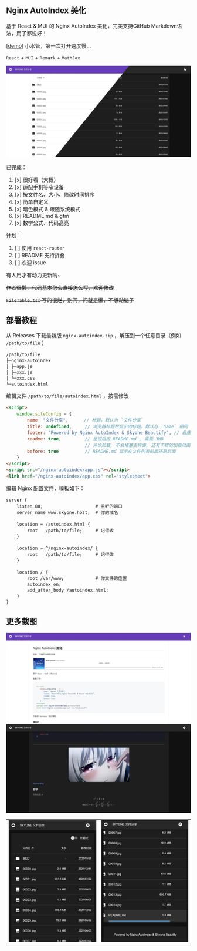 ## Nginx AutoIndex 美化

基于 React & MUI 的 Nginx AutoIndex 美化，完美支持GitHub Markdown语法，用了都说好！

[[demo](https://autoindex.demo.skyone.host)] 小水管，第一次打开速度慢...

`React` + `MUI` + `Remark` + `MathJax`

![预览](/screenshot/preview.webp)

已完成：

1. [x] 很好看（大概）
2. [x] 适配手机等窄设备
3. [x] 按文件名、大小、修改时间排序
4. [x] 简单自定义
5. [x] 暗色模式 & 跟随系统模式
6. [x] README.md & gfm
7. [x] 数学公式、代码高亮

计划：

1. [ ] 使用 `react-router`
2. [ ] README 支持折叠
3. [ ] 欢迎 issue

有人用才有动力更新呐~

~~作者很懒，代码基本怎么直接怎么写，欢迎修改~~

~~`FileTable.tsx` 写的很烂，别问，问就是懒，不想动脑子~~

## 部署教程

从 Releases 下载最新版 `nginx-autoindex.zip` ，解压到一个任意目录（例如 `/path/to/file` ）

```
/path/to/file
├─nginx-autoindex
│ ├─app.js
│ ├─xxx.js
│ └─xxx.css
└─autoindex.html
```

编辑文件 `/path/to/file/autoindex.html` ，按需修改

```html
<script>
    window.siteConfig = {
        name: "文件分享",      // 标题，默认为 `文件分享`
        title: undefined,     // 浏览器标题栏显示的标题，默认与 `name` 相同
        footer: "Powered by Nginx AutoIndex & Skyone Beautify", // 最底部的说明
        readme: true,         // 是否启用 README.md , 需要 3MB
                              // 异步加载, 不会堵塞主界面, 还有不错的加载动画
        before: true          // README.md 显示在文件列表前面还是后面
    }
</script>
<script src="/nginx-autoindex/app.js"></script>
<link href="/nginx-autoindex/app.css" rel="stylesheet">
```

编辑 Nginx 配置文件，模板如下：

```nginx
server {
    listen 80;                    # 监听的端口
    server_name www.skyone.host;  # 你的域名

    location = /autoindex.html {
        root   /path/to/file;     # 记得改
    }

    location ~ ^/nginx-autoindex/ {
        root   /path/to/file;     # 记得改
    }

    location / {
        root /var/www;            # 你文件的位置
        autoindex on;
        add_after_body /autoindex.html;
    }
}
```

## 更多截图

![preview.webp](/screenshot/markdown.webp)
![markdown-dark.webp](/screenshot/markdown-dark.webp)

|                                             |                                            |
|---------------------------------------------|--------------------------------------------|
| ![phone-01.webp](/screenshot/phone-01.webp) | ![phone-02.webp](screenshot/phone-02.webp) |
